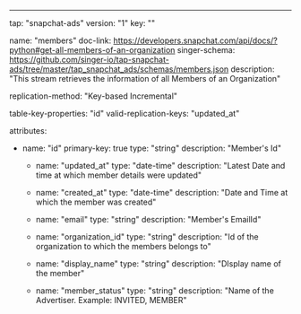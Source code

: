 ---
tap: "snapchat-ads"
version: "1"
key: ""

name: "members"
doc-link: https://developers.snapchat.com/api/docs/?python#get-all-members-of-an-organization
singer-schema: https://github.com/singer-io/tap-snapchat-ads/tree/master/tap_snapchat_ads/schemas/members.json
description: "This stream retrieves the information of all Members of an Organization"

replication-method: "Key-based Incremental"

table-key-properties: "id"
valid-replication-keys: "updated_at"

attributes:
  - name: "id"
    primary-key: true
    type: "string"
    description: "Member's Id"

    - name: "updated_at"
    type: "date-time"
    description: "Latest Date and time at which member details were updated"

    - name: "created_at"
    type: "date-time"
    description: "Date and Time at which the member was created"

    - name: "email"
    type: "string"
    description: "Member's EmailId"

    - name: "organization_id"
    type: "string"
    description: "Id of the organization to which the members belongs to"

    - name: "display_name"
    type: "string"
    description: "DIsplay name of the member"

    - name: "member_status"
    type: "string"
    description: "Name of the Advertiser. Example: INVITED, MEMBER"


